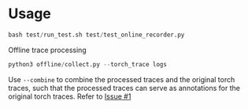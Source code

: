 
# Usage

```python
bash test/run_test.sh test/test_online_recorder.py
```

Offline trace processing
```python
python3 offline/collect.py --torch_trace logs
```

Use `--combine` to combine the processed traces and the original torch traces, such that the processed traces can serve as annotations for the original torch traces. Refer to [Issue #1](https://github.com/joapolarbear/dpro-3d/issues/1#issue-2014346849)